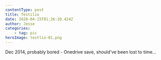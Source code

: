 ```yaml
---
contentType: post
title: Testilio
date: 2020-04-15T01:26:20.424Z
author: Jesse
categories: 
	- tag: pic
heroImage: testlio-01.png
---
```

Dec 2014, probably bored - Onedrive save, should’ve been lost to time…